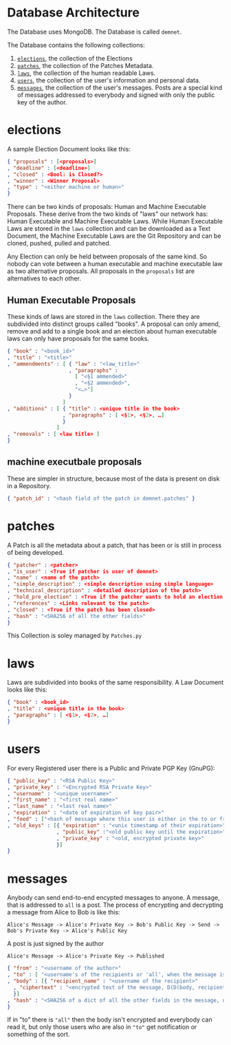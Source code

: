 # Database Architecture

The Database uses MongoDB.
The Database is called `demnet`.

The Database contains the following
collections:

1. [`elections`](#elections), the collection of the Elections
2. [`patches`](#patches), the collection of the Patches Metadata.
3. [`laws`](#laws), the collection of the human readable Laws.
4. [`users`](#users), the collection of the user's information and personal data.
5. [`messages`](#messages), the collection of the user's messages. Posts are a special kind
of messages addressed to everybody and signed with only the public key of the author.

# elections
A sample Election Document looks like this:
```json
{ "proposals" : [<proposals>]
, "deadline" : [<deadline>]
, "closed" : <Bool: is Closed?>
, "winner" : <Winner Proposal>
, "type" : "<either machine or human>"
}
```
There can be two kinds of proposals:
Human and Machine Executable Proposals.
These derive from the two kinds of "laws"
our network has:
Human Executable and Machine Executable Laws.
While Human Executable Laws are stored in the `laws` collection
and can be downloaded as a Text Document, the Machine Executable
Laws are the Git Repository and can be cloned, pushed, pulled and
patched.

Any Election can only be held between proposals of the same kind.
So nobody can vote between a human executable and machine executable law
as two alternative proposals.
All proposals in the `proposals` list are alternatives to each other.

## Human Executable Proposals
These kinds of laws are stored in the `laws` collection.
There they are subdivided into distinct groups called "books".
A proposal can only amend, remove and add to a single book
and an election about human executable laws can only
have proposals for the same books.
```json
{ "book" : "<book_id>"
, "title" : "<title>"
, "ammendments" : [ { "law" : "<law_title>"
                    , "paragraphs" :
                      [ "<§1 ammended>"
                      , "<§2 ammended>",
                      "<…>"]
                    }
                  ]
, "additions" : [ { "title" : <unique title in the book>
                  , "paragraphs" : [ <§1>, <§2>, …]
                  }
                ]
, "removals" : [ <law title> ]
}
```

## machine executbale proposals
These are simpler in structure,
because most of the data is present
on disk in a Repository.
```json
{ "patch_id" : "<hash field of the patch in demnet.patches" }
```

# patches
A Patch is all the metadata about a patch,
that has been or is still in process of being developed.
```json
{ "patcher" : <patcher>
, "is_user" : <True if patcher is user of demnet>
, "name" : <name of the patch>
, "simple_description" : <simple description using simple language>
, "technical_description" : <detailed description of the patch>
, "hold_pre_election" : <True if the patcher wants to hold an election, before starting development>
, "references" : <Links relevant to the patch>
, "closed" : <True if the patch has been closed>
, "hash" : "<SHA256 of all the other fields>"
}
```
This Collection is soley managed by `Patches.py`
# laws
Laws are subdivided into books of the same responsibility.
A Law Document looks like this:
```json
{ "book" : <book_id>
, "title" : <unique title in the book>
, "paragraphs" : [ <§1>, <§2>, …]
}
```

# users
For every Registered user there is a
Public and Private PGP Key (GnuPG):
```json
{ "public_key" : "<RSA Public Key>"
, "private_key" : "<Encrypted RSA Private Key>"
, "username" : "<unique username>"
, "first_name" : "<first real name>"
, "last_name" : "<last real name>"
, "expiration" : "<date of expiration of key pair>"
, "feed" : ["<hash of message where this user is either in the to or from part>"]
, "old_keys" : [{ "expiration" : "<unix timestamp of their expiration>"
                , "public_key" :"<old public key until the expiration>"
                , "private_key" : "<old, encrypted private key>"
                }]
}
```

# messages
Anybody can send end-to-end encypted messages to anyone.
A message, that is addressed to `all` is a post.
The process of encrypting and decrypting a message
from Alice to Bob is like this:

    Alice's Message -> Alice's Private Key -> Bob's Public Key -> Send -> Bob's Private Key -> Alice's Public Key

A post is just signed by the author

    Alice's Message -> Alice's Private Key -> Published

```json
{ "from" : "<username of the author>"
, "to" : [ "<username's of the recipients or 'all', when the message is a post>" ]
, "body" : [{ "recipient_name" : "<username of the recipient>"
  , "ciphertext" : "<encrypted text of the message, D(D(body, recipient_private_key), author_public_key) == message>"
  }]
, "hash" : "<SHA256 of a dict of all the other fields in the message, used as unique and secure identifier>"
}
```
If in "to" there is `"all"` then the body isn't encrypted
and everybody can read it, but only those
users who are also in `"to"` get notification or something
of the sort.
